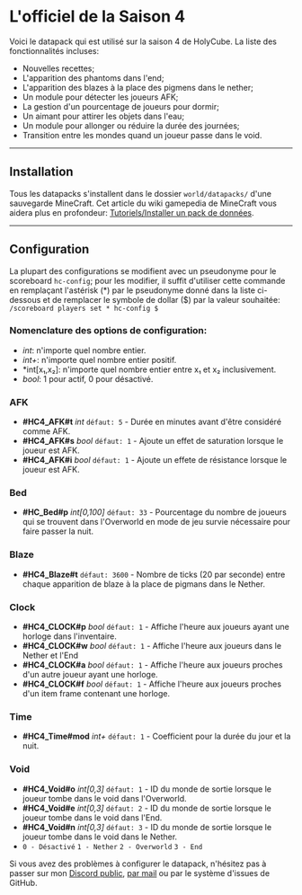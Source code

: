 # L'officiel de la Saison 4

Voici le datapack qui est utilisé sur la saison 4 de HolyCube.
La liste des fonctionnalités incluses:
* Nouvelles recettes;
* L'apparition des phantoms dans l'end;
* L'apparition des blazes à la place des pigmens dans le nether;
* Un module pour détecter les joueurs AFK;
* La gestion d'un pourcentage de joueurs pour dormir;
* Un aimant pour attirer les objets dans l'eau;
* Un module pour allonger ou réduire la durée des journées;
* Transition entre les mondes quand un joueur passe dans le void.

---

## Installation
Tous les datapacks s'installent dans le dossier `world/datapacks/` d'une sauvegarde MineCraft. Cet article du wiki gamepedia de MineCraft vous aidera plus en profondeur: [Tutoriels/Installer un pack de données](https://minecraft-fr.gamepedia.com/Tutoriels/Installer_un_pack_de_donn%C3%A9es).

---

## Configuration
La plupart des configurations se modifient avec un pseudonyme pour le scoreboard `hc-config`; pour les modifier, il suffit d'utiliser cette commande en remplaçant l'astérisk (\*) par le pseudonyme donné dans la liste ci-dessous et de remplacer le symbole de dollar ($) par la valeur souhaitée:
`/scoreboard players set * hc-config $`

### Nomenclature des options de configuration:
- *int*: n'importe quel nombre entier.
- *int+*: n'importe quel nombre entier positif.
- *int[x₁,x₂]: n'importe quel nombre entier entre x₁ et x₂ inclusivement.
- *bool*: 1 pour actif, 0 pour désactivé.

### AFK
- **#HC4_AFK#t** *int* `défaut: 5` - Durée en minutes avant d'être considéré comme AFK.
- **#HC4_AFK#s** *bool* `défaut: 1` - Ajoute un effet de saturation lorsque le joueur est AFK.
- **#HC4_AFK#i** *bool* `défaut: 1` - Ajoute un effete de résistance lorsque le joueur est AFK.

### Bed
- **#HC_Bed#p** *int[0,100]* `défaut: 33` - Pourcentage du nombre de joueurs qui se trouvent dans l'Overworld en mode de jeu survie nécessaire pour faire passer la nuit.

### Blaze
- **#HC4_Blaze#t** `défaut: 3600` - Nombre de ticks (20 par seconde) entre chaque apparition de blaze à la place de pigmans dans le Nether.

### Clock
- **#HC4_CLOCK#p** *bool* `défaut: 1` - Affiche l'heure aux joueurs ayant une horloge dans l'inventaire.
- **#HC4_CLOCK#w** *bool* `défaut: 1` - Affiche l'heure aux joueurs dans le Nether et l'End
- **#HC4_CLOCK#a** *bool* `défaut: 1` - Affiche l'heure aux joueurs proches d'un autre joueur ayant une horloge.
- **#HC4_CLOCK#f** *bool* `défaut: 1` - Affiche l'heure aux joueurs proches d'un item frame contenant une horloge.

### Time
- **#HC4_Time#mod** *int+* `défaut: 1` - Coefficient pour la durée du jour et la nuit.

### Void
- **#HC4_Void#o** *int[0,3]* `défaut: 1` - ID du monde de sortie lorsque le joueur tombe dans le void dans l'Overworld.
- **#HC4_Void#e** *int[0,3]* `défaut: 2` - ID du monde de sortie lorsque le joueur tombe dans le void dans l'End.
- **#HC4_Void#n** *int[0,3]* `défaut: 3` - ID du monde de sortie lorsque le joueur tombe dans le void dans le Nether.
- `0 - Désactivé` `1 - Nether` `2 - Overworld` `3 - End`

Si vous avez des problèmes à configurer le datapack, n'hésitez pas à passer sur mon [Discord public](https://discord.gg/4n5xztf), [par mail](mailto:contact@shoukaseikyo.fr) ou par le système d'issues de GitHub.
